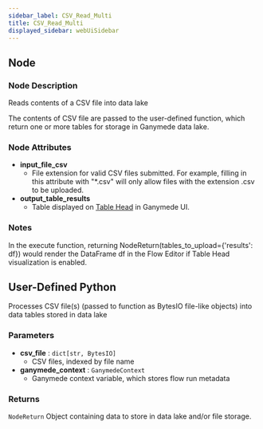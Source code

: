 ```yaml
---
sidebar_label: CSV_Read_Multi
title: CSV_Read_Multi
displayed_sidebar: webUiSidebar
---
```


## Node

### Node Description

Reads contents of a CSV file into data lake

The contents of CSV file are passed to the user-defined function, which
return one or more tables for storage in Ganymede data lake.

### Node Attributes

- **input_file_csv**
  - File extension for valid CSV files submitted.  For example, filling in this attribute with "*.csv" will only allow files with the extension .csv to be uploaded.
- **output_table_results**
  - Table displayed on [Table Head](https://docs.ganymede.bio/app/intro/Concepts#table-head) in Ganymede UI.

### Notes

In the execute function, returning NodeReturn(tables_to_upload=\{'results': df\}) would render the DataFrame df in the Flow Editor if Table Head visualization is enabled.

## User-Defined Python

Processes CSV file(s) (passed to function as BytesIO file-like objects) into data tables
stored in data lake

### Parameters

- **csv_file** : `dict[str, BytesIO]`
    - CSV files, indexed by file name
- **ganymede_context** : `GanymedeContext`
    - Ganymede context variable, which stores flow run metadata

### Returns

`NodeReturn`
  Object containing data to store in data lake and/or file storage.
